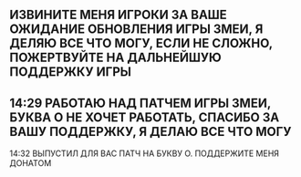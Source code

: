 ИЗВИНИТЕ МЕНЯ ИГРОКИ ЗА ВАШЕ ОЖИДАНИЕ ОБНОВЛЕНИЯ ИГРЫ ЗМЕИ, Я ДЕЛЯЮ ВСЕ ЧТО МОГУ, ЕСЛИ НЕ СЛОЖНО, ПОЖЕРТВУЙТЕ НА ДАЛЬНЕЙШУЮ ПОДДЕРЖКУ ИГРЫ
------------------------------------------------------------------------------------------------------------------------------------------------------------------------------------------------------------------------
 14:29 
РАБОТАЮ НАД ПАТЧЕМ ИГРЫ ЗМЕИ, БУКВА О НЕ ХОЧЕТ РАБОТАТЬ, СПАСИБО ЗА ВАШУ ПОДДЕРЖКУ, Я ДЕЛАЮ ВСЕ ЧТО МОГУ
------------------------------------------------------------------------------------------------------------------------------------------------------------------------------------------------------------------------
14:32 
ВЫПУСТИЛ ДЛЯ ВАС ПАТЧ НА БУКВУ О. ПОДДЕРЖИТЕ МЕНЯ ДОНАТОМ
